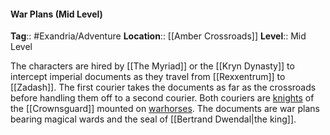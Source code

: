 #### War Plans (Mid Level)
**Tag**:: #Exandria/Adventure
**Location**:: [[Amber Crossroads]]
**Level**:: Mid Level

 The characters are hired by [[The Myriad]] or the [[Kryn Dynasty]] to intercept imperial documents as they travel from [[Rexxentrum]] to [[Zadash]]. The first courier takes the documents as far as the crossroads before handling them off to a second courier. Both couriers are [knights](https://www.dndbeyond.com/monsters/knight) of the [[Crownsguard]] mounted on [warhorses](https://www.dndbeyond.com/monsters/warhorse). The documents are war plans bearing magical wards and the seal of [[Bertrand Dwendal|the king]].
